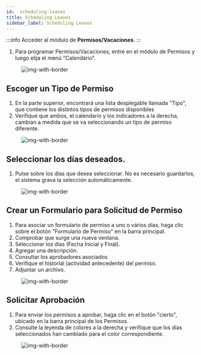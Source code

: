 ```yaml
---
id:  scheduling-leaves
title: Scheduling Leaves
sidebar_label: Scheduling Leaves
---
```



:::info
Acceder al módulo de **Permisos/Vacaciones**.
:::

1. Para programar Permisos/Vacaciones, entre en el módulo de Permisos y luego elija el menú "Calendário".

<figure>

![img-with-border](/img/university/leaves/scheduling-leaves1.png)
<figcaption></figcaption>
</figure>


## Escoger un Tipo de Permiso
1. En la parte superior, encontrará una lista desplegable llamada "Tipo", que contiene los distintos tipos de permisos disponibles
2. Verifique que ambos, el calendario y los indicadores a la derecha, cambian a medida que se va seleccionando un tipo de permiso diferente.

<figure>

![img-with-border](/img/university/leaves/scheduling-leaves2.png)
<figcaption></figcaption>
</figure>


## Seleccionar los días deseados.

1. Pulse sobre los días que desea seleccionar. No es necesario guardarlos, el sistema grava la selección automáticamente.

<figure>

![img-with-border](/img/university/leaves/scheduling-leaves3.png)
<figcaption></figcaption>
</figure>



## Crear un Formulario para Solicitud de Permiso

1. Para asociar un formulario de permiso a uno o vários días, haga clic sobre el botón "Formulario de Permiso" en la barra principal.
2. Comprobar que surge una nueva ventana.
3. Seleccionar los días (Fecha Inicial y Final).
4. Agregar una descripción.
5. Consultar los aprobadores asociados
6. Verifique el historial (actividad antecedente) del permiso.
7. Adjuntar un archivo.       


<figure>

![img-with-border](/img/university/leaves/scheduling-leaves4.png)
<figcaption></figcaption>
</figure>

  
## Solicitar Aprobación

1. Para enviar los permisos a aprobar, haga clic en el botón "cierto", ubicado en la barra principal de los Permisos.
2. Consulte la leyenda de colores a la derecha y verifique que los días seleccionados han cambiado para el color correspondiente.

<figure>

![img-with-border](/img/university/leaves/scheduling-leaves5.png)
<figcaption> </figcaption>
</figure>


